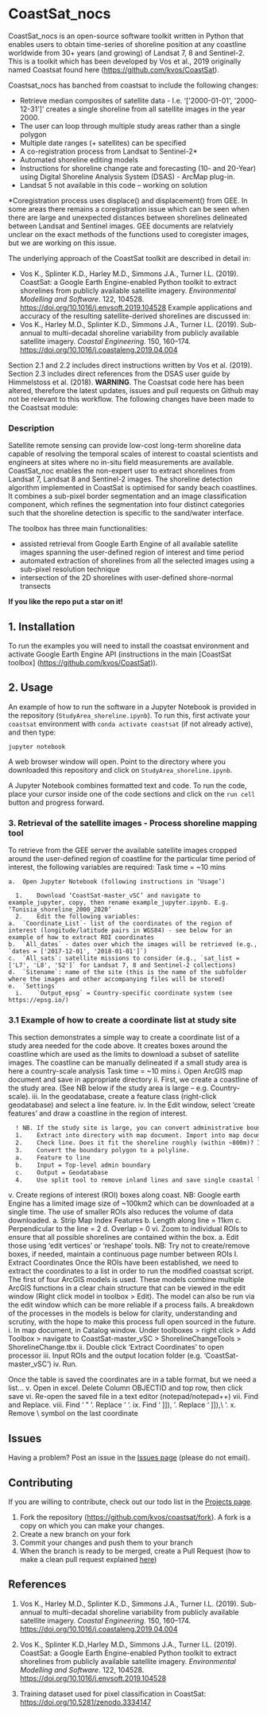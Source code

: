 # CoastSat_nocs

CoastSat_nocs is an open-source software toolkit written in Python that enables users to obtain time-series of shoreline position at any coastline worldwide from 30+ years (and growing) of Landsat 7, 8 and Sentinel-2. This is a toolkit which has been developed by Vos et al., 2019 originally named Coastsat found here (https://github.com/kvos/CoastSat).

Coastsat_nocs has banched from coastsat to include the following changes:
* Retrieve median composites of satellite data - I.e. ‘['2000-01-01', '2000-12-31']’ creates a single shoreline from all satellite images in the year 2000.
* The user can loop through multiple study areas rather than a single polygon
* Multiple date ranges (+ satellites) can be specified
* A co-registration process from Landsat to Sentinel-2*
* Automated shoreline editing models
* Instructions for shoreline change rate and forecasting (10- and 20-Year) using Digital Shoreline Analysis System (DSAS) - ArcMap plug-in.
* Landsat 5 not available in this code – working on solution

*Coregistration process uses displace() and displacement() from GEE. In some areas there remains a coregistration issue which can be seen when there are large and unexpected distances between shorelines delineated between Landsat and Sentinel images. GEE documents are relatviely unclear on the exact methods of the functions used to coregister images, but we are working on this issue.

The underlying approach of the CoastSat toolkit are described in detail in:
* Vos K., Splinter K.D., Harley M.D., Simmons J.A., Turner I.L. (2019). CoastSat: a Google Earth Engine-enabled Python toolkit to extract shorelines from publicly available satellite imagery. *Environmental Modelling and Software*. 122, 104528. https://doi.org/10.1016/j.envsoft.2019.104528
Example applications and accuracy of the resulting satellite-derived shorelines are discussed in:
* Vos K., Harley M.D., Splinter K.D., Simmons J.A., Turner I.L. (2019). Sub-annual to multi-decadal shoreline variability from publicly available satellite imagery. *Coastal Engineering*. 150, 160–174. https://doi.org/10.1016/j.coastaleng.2019.04.004

Section 2.1 and 2.2 includes direct instructions written by Vos et al. (2019). Section 2.3 includes direct references from the DSAS user guide by Himmelstoss et al. (2018).
**WARNING**. The Coastsat code here has been altered, therefore the latest updates, issues and pull requests on Github may not be relevant to this workflow. The following changes have been made to the Coastsat module:


### Description

Satellite remote sensing can provide low-cost long-term shoreline data capable of resolving the temporal scales of interest to coastal scientists and engineers at sites where no in-situ field measurements are available. CoastSat_noc enables the non-expert user to extract shorelines from Landsat 7, Landsat 8 and Sentinel-2 images.
The shoreline detection algorithm implemented in CoastSat is optimised for sandy beach coastlines.   It combines a sub-pixel border segmentation and an image classification component, which refines the segmentation into four distinct categories such that the shoreline detection is specific to the sand/water interface.

The toolbox has three main functionalities:
- assisted retrieval from Google Earth Engine of all available satellite images spanning the user-defined region of interest and time period
- automated extraction of shorelines from all the selected images using a sub-pixel resolution technique
- intersection of the 2D shorelines with user-defined shore-normal transects


**If you like the repo put a star on it!**

## 1. Installation
To run the examples you will need to install the coastsat environment and activate Google Earth Engine API (instructions in the main [CoastSat toolbox] (https://github.com/kvos/CoastSat)).

## 2. Usage

An example of how to run the software in a Jupyter Notebook is provided in the repository (`StudyArea_shoreline.ipynb`). To run this, first activate your `coastsat` environment with `conda activate coastsat` (if not already active), and then type:

```
jupyter notebook
```

A web browser window will open. Point to the directory where you downloaded this repository and click on `StudyArea_shoreline.ipynb`.

A Jupyter Notebook combines formatted text and code. To run the code, place your cursor inside one of the code sections and click on the `run cell` button and progress forward.

### 3. Retrieval of the satellite images - Process shoreline mapping tool
To retrieve from the GEE server the available satellite images cropped around the user-defined region of coastline for the particular time period of interest, the following variables are required:
Task time = ~10 mins

    a.	Open Jupyter Notebook (following instructions in ‘Usage’)

      1.	Download ‘CoastSat-master_vSC’ and navigate to example_jupyter, copy, then rename example_jupyter.ipynb. E.g. ‘Tunisia_shoreline_2000_2020’
      2.	Edit the following variables:
    a.	`Coordinate_List`- list of the coordinates of the region of interest (longitude/latitude pairs in WGS84) - see below for an example of how to extract ROI coordinates
    b.	`All_dates` - dates over which the images will be retrieved (e.g., `dates = ['2017-12-01', '2018-01-01']`)
    c.	`All_sats`: satellite missions to consider (e.g., `sat_list = ['L7', 'L8', 'S2']` for Landsat 7, 8 and Sentinel-2 collections)
    d.	`Sitename`: name of the site (this is the name of the subfolder where the images and other accompanying files will be stored)
    e.	`Settings`
      i.	`Output_epsg` = Country-specific coordinate system (see https://epsg.io/)

### 3.1 Example of how to create a coordinate list at study site
This section demonstrates a simple way to create a coordinate list of a study area needed for the code above. It creates boxes around the coastline which are used as the limits to download a subset of satellite images. The coastline can be manually delineated if a small study area is here a country-scale analysis 
Task time = ~10 mins
    i.	Open ArcGIS map document and save in appropriate directory
    ii.	First, we create a coastline of the study area. (See NB below if the study area is large – e.g. Country-scale).
    iii.	In the geodatabase, create a feature class (right-click geodatabase) and select a line feature.
    iv.	In the Edit window, select ‘create features’ and draw a coastline in the region of interest.

```diff
  ! NB. If the study site is large, you can convert administrative boundary polygons into lines from the Humanitarian Data Exchange (https://data.humdata.org/). Download the top-level (0) boundary. Download the lower-level (2) as they will be helpful to derive regional shoreline change statistics later on in the workflow.
  1.	Extract into directory with map document. Import into map document geodatabase.
  2.	Check line. Does it fit the shoreline roughly (within ~800m)? If not, retrieve boundary from different source or draw a rough shoreline.
  3.	Convert the boundary polygon to a polyline. 
  a.	Feature to line
  b.	Input = Top-level admin boundary
  c.	Output = Geodatabase
  4.	Use split tool to remove inland lines and save single coastal line
```

v.	Create regions of interest (ROI) boxes along coast.
NB: Google earth Engine has a limited image size of ~100km2 which can be downloaded at a single time. The use of smaller ROIs also reduces the volume of data downloaded.
a.	Strip Map Index Features
b.	Length along line = 11km
c.	Perpendicular to the line = 2
d.	Overlap = 0
vi.	Zoom to individual ROIs to ensure that all possible shorelines are contained within the box.
a.	Edit those using ‘edit vertices’ or ‘reshape’ tools.
NB: Try not to create/remove boxes, if needed, maintain a continuous page number between ROIs
I.	Extract Coordinates
Once the ROIs have been established, we need to extract the coordinates to a list in order to run the modified coastsat script. The first of four ArcGIS models is used. These models combine multiple ArcGIS functions in a clear chain structure that can be viewed in the edit window (Right click model in toolbox > Edit). The model can also be run via the edit window which can be more reliable if a process fails. A breakdown of the processes in the models is below for clarity, understanding and scrutiny, with the hope to make this process full open sourced in the future.
i.	In map document, in Catalog window. Under toolboxes > right click > Add Toolbox > navigate to CoastSat-master_vSC > ShorelineChangeTools > ShorelineChange.tbx
ii.	Double click ‘Extract Coordinates’ to open processor
iii.	Input ROIs and the output location folder (e.g. ‘CoastSat-master_vSC’)
iv.	Run.

Once the table is saved the coordinates are in a table format, but we need a list…
v.	Open in excel. Delete Column OBJECTID and top row, then click save
vi.	Re-open the saved file in a text editor (notepad/notepad++)
vii.	Find and Replace.
viii.	Find ‘ ” ’. Replace ‘ ‘.
ix.	Find ‘ ]]), ’. Replace ‘ ]]),\ ‘.
x.	Remove \ symbol on the last coordinate

## Issues
Having a problem? Post an issue in the [Issues page](https://github.com/kvos/coastsat/issues) (please do not email).

## Contributing
If you are willing to contribute, check out our todo list in the [Projects page](https://github.com/kvos/CoastSat/projects/1).
1. Fork the repository (https://github.com/kvos/coastsat/fork).
A fork is a copy on which you can make your changes.
2. Create a new branch on your fork
3. Commit your changes and push them to your branch
4. When the branch is ready to be merged, create a Pull Request (how to make a clean pull request explained [here](https://gist.github.com/MarcDiethelm/7303312))

## References

1. Vos K., Harley M.D., Splinter K.D., Simmons J.A., Turner I.L. (2019). Sub-annual to multi-decadal shoreline variability from publicly available satellite imagery. *Coastal Engineering*. 150, 160–174. https://doi.org/10.1016/j.coastaleng.2019.04.004

2. Vos K., Splinter K.D.,Harley M.D., Simmons J.A., Turner I.L. (2019). CoastSat: a Google Earth Engine-enabled Python toolkit to extract shorelines from publicly available satellite imagery. *Environmental Modelling and Software*. 122, 104528. https://doi.org/10.1016/j.envsoft.2019.104528

3. Training dataset used for pixel classification in CoastSat: https://doi.org/10.5281/zenodo.3334147
